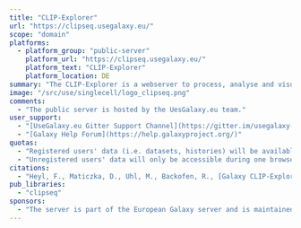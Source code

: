 ```yaml
---
title: "CLIP-Explorer"
url: "https://clipseq.usegalaxy.eu/"
scope: "domain"
platforms:
  - platform_group: "public-server"
    platform_url: "https://clipseq.usegalaxy.eu/"
    platform_text: "CLIP-Explorer"
    platform_location: DE
summary: "The CLIP-Explorer is a webserver to process, analyse and visualise CLIP-Seq data."
image: "/src/use/singlecell/logo_clipseq.png"
comments:
  - "The public server is hosted by the UesGalaxy.eu team."
user_support:
  - "[UseGalaxy.eu Gitter Support Channel](https://gitter.im/usegalaxy-eu/Lobby)"
  - "[Galaxy Help Forum](https://help.galaxyproject.org/)"
quotas:
  - "Registered users' data (i.e. datasets, histories) will be available as long as they are not deleted by the user. Once marked as deleted the datasets will be permanently removed within 14 days. If the user *purges* the dataset in the Galaxy, it will be removed immediately, permanently. An extended quota can be [requested](https://docs.google.com/forms/d/e/1FAIpQLSf9w2MOS6KOlu9XdhRSDqWnCDkzoVBqHJ3zH_My4p8D8ZgkIQ/viewform) for a limited time period in special cases."
  - "Unregistered users' data will only be accessible during one browser session, using a cookie to identify your data. This cookie is not used for any other purposes (e.g. tracking or analytics.) If UseGalaxy.eu service is not accessed for 90 days, those datasets will be permanently deleted."
citations:
  - "Heyl, F., Maticzka, D., Uhl, M., Backofen, R., [Galaxy CLIP-Explorer: a web server for CLIP-Seq data analysis](https://doi.org/10.1093/gigascience/giaa108), GigaScience, Volume 9, Issue 11, November 2020, giaa108, https://doi.org/10.1093/gigascience/giaa108"
pub_libraries:
  - "clipseq"
sponsors:
  - "The server is part of the European Galaxy server and is maintained by the [RNA Bioinformatics Center (RBC)](https://www.denbi.de/network/rna-bioinformatics-center-rbc) as part of [de.NBI](https://www.denbi.de/) and [ELIXIR](http://elixir-europe.org/)."
---
```

